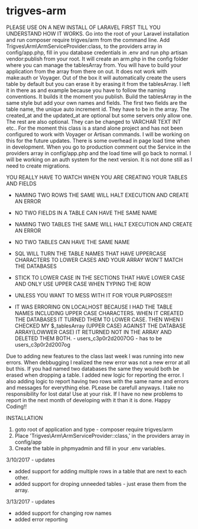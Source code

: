# trigves-arm
PLEASE USE ON A NEW INSTALL OF LARAVEL FIRST TILL YOU UNDERSTAND HOW IT WORKS. Go into the root of your Laravel installation and run composer require trigves/arm from the command line. Add Trigves\Arm\ArmServiceProvider:class, to the providers array in config/app.php, fill in you database credentials in .env and run php artisan vendor:publish from your root. It will create an arm.php in the config folder where you can manage the tablesArray from. You will have to build your application from the array from there on out. It does not work with make:auth or Voyager. Out of the box it will automatically create the users table by default but you can erase it by erasing it from the tablesArray. I left it in there as and example because you have to follow the naming conventions. It builds it the moment you publish. Build the tablesArray in the same style but add your own names and fields. The first two fields are the table name, the unique auto increment id. They have to be in the array. The created_at and the updated_at are optional but some servers only allow one. The rest are also optional. They can be changed to VARCHAR TEXT INT etc.. For the moment this class is a stand alone project and has not been configured to work with Voyager or Artisan commands. I will be working on this for the future updates. There is some overhead in page load time when in development. When you go to production comment out the Service in the providers array in config/app.php and the load time will go back to normal. I will be working on an auth system for the next version. It is not done still as I need to create migrations.

YOU REALLY HAVE TO WATCH WHEN YOU ARE CREATING YOUR TABLES AND FIELDS  
 * NAMING TWO ROWS THE SAME WILL HALT EXECUTION AND CREATE AN ERROR  
 * NO TWO FIELDS IN A TABLE CAN HAVE THE SAME NAME  
 * NAMING TWO TABLES THE SAME WILL HALT EXECUTION AND CREATE AN ERROR  
 * NO TWO TABLES CAN HAVE THE SAME NAME 
 * SQL WILL TURN THE TABLE NAMES THAT HAVE UPPERCASE CHARACTERS TO LOWER CASES AND YOUR ARRAY WON'T MATCH THE DATABASES
 * STICK TO LOWER CASE IN THE SECTIONS THAT HAVE LOWER CASE AND ONLY USE UPPER CASE WHEN TYPING THE ROW
 * UNLESS YOU WANT TO MESS WITH IT FOR YOUR PURPOSES!!!

 * IT WAS ERRORING ON LOCALHOST BECAUSE I HAD THE TABLE NAMES INCLUDING UPPER CASE CHARACTERS. WHEN IT CREATED THE DATABASES IT TURNED THEM TO LOWER CASE. THEN WHEN I CHECKED MY $_tablesArray (UPPER CASE) AGAINST THE DATABASE ARRAY(LOWWER CASE) IT RETURNED NOT IN THE ARRAY AND DELETED THEM BOTH. - users_c3p0r2d2007OG - has to be users_c3p0r2d2007og

Due to adding new features to the class last week I was running into new errors. When debbugging I realized the new error was not a new error at all but this. If you had named two databases the same they would both be erased when dropping a table. I added new logic for reporting the error. I also adding logic to report having two rows with the same name and errors and messages for everything else. PLease be carefull anyways. I take no responsibility for lost data! Use at your risk. If I have no new problems to report in the next month of developing with it than it is done. Happy Coding!!  

INSTALLATION  
1) goto root of application and type - composer require trigves/arm  
2) Place 'Trigves\Arm\ArmServiceProvider::class,' in the providers array in config/app  
3) Create the table in phpmyadmin and fill in your .env variables.  


3/10/2017 - updates  
* added support for adding multiple rows in a table that are next to each other.  
* added support for droping unneeded tables - just erase them from the array.  

3/13/2017 - updates  
* added support for changing row names  
* added error reporting
